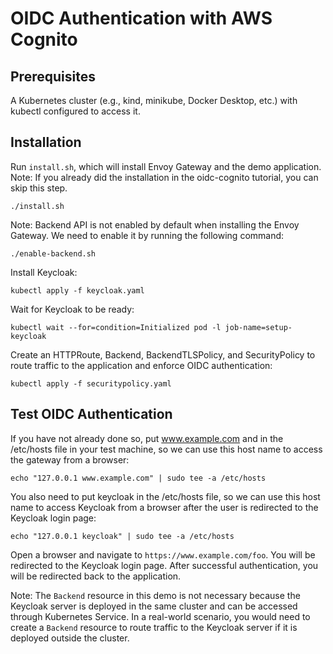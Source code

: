 # OIDC Authentication with AWS Cognito

## Prerequisites

A Kubernetes cluster (e.g., kind, minikube, Docker Desktop, etc.) with kubectl configured to access it.

## Installation

Run `install.sh`, which will install Envoy Gateway and the demo application.
Note: If you already did the installation in the oidc-cognito tutorial, you can skip this step.

```
./install.sh
```

Note: Backend API is not enabled by default when installing the Envoy Gateway. We need to enable it by running the following command:

```
./enable-backend.sh
```

Install Keycloak:

```
kubectl apply -f keycloak.yaml
```

Wait for Keycloak to be ready:

```
kubectl wait --for=condition=Initialized pod -l job-name=setup-keycloak
```

Create an HTTPRoute, Backend, BackendTLSPolicy, and SecurityPolicy to route traffic to the application and enforce OIDC authentication:

```
kubectl apply -f securitypolicy.yaml
```

## Test OIDC Authentication

If you have not already done so, put www.example.com and in the /etc/hosts file in your test machine, so we can use this host name to access the gateway from a browser:

```
echo "127.0.0.1 www.example.com" | sudo tee -a /etc/hosts
```

You also need to put keycloak in the /etc/hosts file, so we can use this host name to access Keycloak from a browser after the user is redirected to the Keycloak login page:

```
echo "127.0.0.1 keycloak" | sudo tee -a /etc/hosts
```

Open a browser and navigate to `https://www.example.com/foo`. You will be redirected to the Keycloak login page. After successful authentication, you will be redirected back to the application.


Note: The `Backend` resource in this demo is not necessary because the Keycloak server is deployed in the same cluster and can be accessed through Kubernetes Service. In a real-world scenario, you would need to create a `Backend` resource to route traffic to the Keycloak server if it is deployed outside the cluster.
